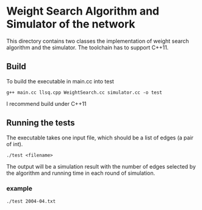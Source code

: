 # Weight Search Algorithm and Simulator of the network
This directory contains two classes the implementation of weight search algorithm and the simulator.
The toolchain has to support C++11.
## Build
To build the executable in main.cc into test

```
g++ main.cc llsq.cpp WeightSearch.cc simulator.cc -o test
```
I recommend build under C++11

## Running the tests
The executable takes one input file, which should be a list of edges (a pair of int).
```
./test <filename>
```
The output will be a simulation result with the number of edges selected by the algorithm and running time in each round of simulation.

### example
```
./test 2004-04.txt
```
